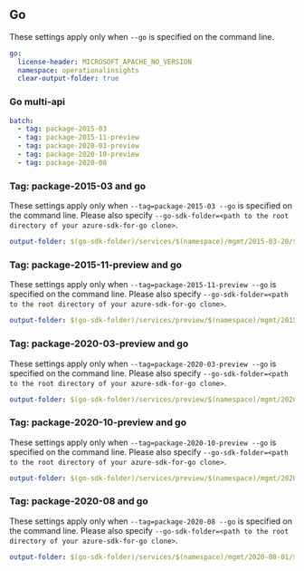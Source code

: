 ## Go

These settings apply only when `--go` is specified on the command line.

``` yaml $(go)
go:
  license-header: MICROSOFT_APACHE_NO_VERSION
  namespace: operationalinsights
  clear-output-folder: true
```

### Go multi-api

``` yaml $(go) && $(multiapi)
batch:
  - tag: package-2015-03
  - tag: package-2015-11-preview
  - tag: package-2020-03-preview
  - tag: package-2020-10-preview
  - tag: package-2020-08
```

### Tag: package-2015-03 and go

These settings apply only when `--tag=package-2015-03 --go` is specified on the command line.
Please also specify `--go-sdk-folder=<path to the root directory of your azure-sdk-for-go clone>`.

``` yaml $(tag) == 'package-2015-03' && $(go)
output-folder: $(go-sdk-folder)/services/$(namespace)/mgmt/2015-03-20/$(namespace)
```

### Tag: package-2015-11-preview and go

These settings apply only when `--tag=package-2015-11-preview --go` is specified on the command line.
Please also specify `--go-sdk-folder=<path to the root directory of your azure-sdk-for-go clone>`.

``` yaml $(tag) == 'package-2015-11-preview' && $(go)
output-folder: $(go-sdk-folder)/services/preview/$(namespace)/mgmt/2015-11-01-preview/$(namespace)
```

### Tag: package-2020-03-preview and go

These settings apply only when `--tag=package-2020-03-preview --go` is specified on the command line.
Please also specify `--go-sdk-folder=<path to the root directory of your azure-sdk-for-go clone>`.

``` yaml $(tag) == 'package-2020-03-preview' && $(go)
output-folder: $(go-sdk-folder)/services/preview/$(namespace)/mgmt/2020-03-01-preview/$(namespace)
```

### Tag: package-2020-10-preview and go

These settings apply only when `--tag=package-2020-10-preview --go` is specified on the command line.
Please also specify `--go-sdk-folder=<path to the root directory of your azure-sdk-for-go clone>`.

``` yaml $(tag) == 'package-2020-10-preview' && $(go)
output-folder: $(go-sdk-folder)/services/preview/$(namespace)/mgmt/2020-10-01-preview/$(namespace)
```

### Tag: package-2020-08 and go

These settings apply only when `--tag=package-2020-08 --go` is specified on the command line.
Please also specify `--go-sdk-folder=<path to the root directory of your azure-sdk-for-go clone>`.

``` yaml $(tag) == 'package-2020-08' && $(go)
output-folder: $(go-sdk-folder)/services/$(namespace)/mgmt/2020-08-01/$(namespace)
```

